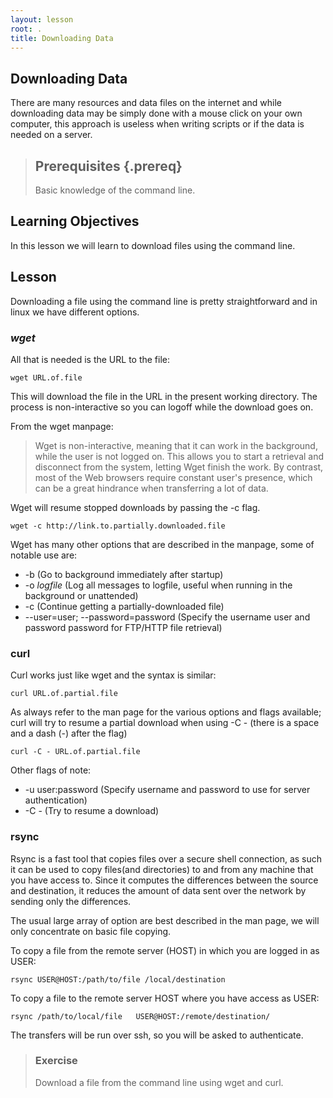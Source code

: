 ```yaml
---
layout: lesson
root: .
title: Downloading Data
---
```


## Downloading Data
There are many resources and data files on the internet and while downloading data may be simply done with a mouse click on your own computer, this approach is useless when writing scripts or if the data is needed on a server.

> ## Prerequisites {.prereq}
> 
>Basic knowledge of the command line.
> 

## Learning Objectives 
In this lesson we will learn to download files using the command line.

## Lesson 
Downloading a file using the command line is pretty straightforward and in linux we have different options.

### _wget_
All that is needed is the URL to the file:
```
wget URL.of.file
```
This will download the file in the URL in the present working directory.
The process is non-interactive so you can logoff while the download goes on.

From the wget manpage:
> Wget is non-interactive, meaning that it can work in the background, while the user is not logged on.
>This allows you to start a retrieval and disconnect from the system, letting Wget finish the work. By contrast, most of the Web browsers require constant user's presence, which can be a great hindrance when transferring a lot of data.

Wget will resume stopped downloads by passing the -c flag.
```
wget -c http://link.to.partially.downloaded.file
```

Wget has many other options that are described in the manpage, some of notable use are:

* -b    (Go to background immediately after startup)
* -o _logfile_     (Log all messages to logfile, useful when running in the background or unattended)
* -c    (Continue getting a partially-downloaded file)
* --user=user; --password=password (Specify the username user and password password for FTP/HTTP file retrieval)

### curl
Curl works just like wget and the syntax is similar:
```
curl URL.of.partial.file
```
As always refer to the man page for the various options and flags available; curl will try to resume a partial download when using -C  - (there is a space and a dash (-) after the flag)
```
curl -C - URL.of.partial.file
```
Other flags of note:

* -u user:password  (Specify  username and password to use for server authentication)
* -C  -    (Try to resume a download)


### rsync
Rsync is a fast tool that copies files over a secure shell connection, as such it can be used to copy files(and directories) to and from any machine that you have access to.
Since it computes the differences between the source and destination, it reduces the  amount  of data sent over the network by sending only the differences.

The usual large array of option are best described in the man page, we will only concentrate on basic file copying. 

To copy a file from the remote server (HOST) in which you are logged in as USER:
```
rsync USER@HOST:/path/to/file /local/destination
```
To copy a file to the remote server HOST where you have access as USER:
```
rsync /path/to/local/file   USER@HOST:/remote/destination/
```

The transfers will be run over ssh, so you will be asked to authenticate.
 

> ### Exercise
> Download a file from the command line using wget and curl.
> 

